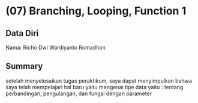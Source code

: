 # (07) Branching, Looping, Function 1
## Data Diri

Nama: Richo Dwi Wardiyanto Romadhon 

## Summary
setelah menyelesaikan tugas peraktikum, saya dapat menyimpulkan bahwa saya telah mempelajari hal baru yaitu mengenai tipe data yaitu :
tentang perbandingan, pengulangan, dan fungsi dengan parameter 